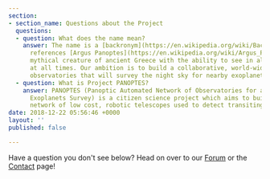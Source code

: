 ```yaml
---
section:
- section_name: Questions about the Project
  questions:
  - question: What does the name mean?
    answer: The name is a [backronym](https://en.wikipedia.org/wiki/Backronym) which
      references [Argus Panoptes](https://en.wikipedia.org/wiki/Argus_Panoptes), a
      mythical creature of ancient Greece with the ability to see in all directions
      at all times. Our ambition is to build a collaborative, world-wide network of
      observatories that will survey the night sky for nearby exoplanets.
  - question: What is Project PANOPTES?
    answer: PANOPTES (Panoptic Automated Network of Observatories for a Public Transiting
      Exoplanets Survey) is a citizen science project which aims to build a worldwide
      network of low cost, robotic telescopes used to detect transiting exoplanets.
date: 2018-12-22 05:56:46 +0000
layout: ''
published: false

---
```

Have a question you don't see below? Head on over to our [Forum](https://forum.projectpanoptes.org) or the [Contact](/contact "Contact Page") page!